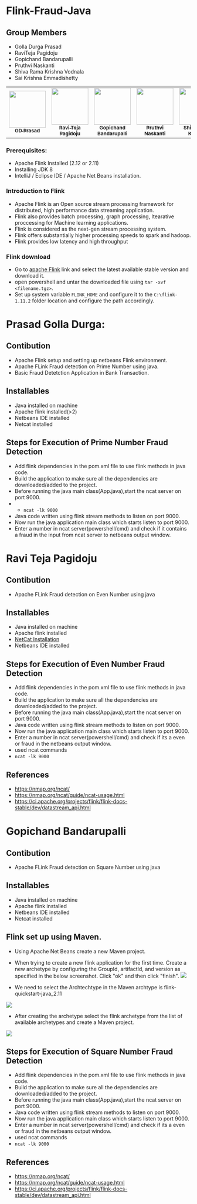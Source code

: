 # Flink-Fraud-Java

## Group Members
 - Golla Durga Prasad
 - RaviTeja Pagidoju
 - Gopichand Bandarupalli
 - Pruthvi Naskanti
 - Shiva Rama Krishna Vodnala
 - Sai Krishna Emmadishetty
 
 <table>
<td align="center"><a href="https://github.com/GD-Prasad"><img src="https://avatars.githubusercontent.com/u/59986885?s=400&u=df8057f5d9aa0936da702cdb1a5a776ceddf12a5&v=4" width="100px;" alt=""/><br /><sub><b>GD Prasad</b></sub></a><br /></td>

<td align="center"><a href="https://github.com/RaviTeja444"><img src="https://github.com/chanduhvg/Flink-Fraud-Scala/blob/main/Ravi_pic.jpeg?raw=true" width="100px;" alt=""/><br /><sub><b>Ravi Teja Pagidoju</b></sub></a><br /></td>

<td align="center"><a href="https://github.com/chanduhvg"><img src="https://avatars.githubusercontent.com/u/60024244?s=460&u=1f54a606cfb5ca1af59d89980ccd0597c0794b17&v=4" width="100px;" alt=""/><br /><sub><b>Gopichand Bandarupalli</b></sub></a><br /></td>

<td align="center"><a href="https://github.com/pruthvi-naskanti"><img src="https://github.com/chanduhvg/Flink-Fraud-Scala/blob/main/Pruthvi_pic.jpg?raw=true" width="100px;" alt=""/><br /><sub><b>Pruthvi Naskanti</b></sub></a><br /></td>

<td align="center"><a href="https://github.com/srkvodnala"><img src="https://avatars.githubusercontent.com/u/28599511?s=400&u=b1f6f569110d0150f844184d33a3d7b8e0a4dc4b&v=4" width="100px alt=""/><br /><sub><b>Shiva Rama Krishna</b></sub></a><br /></td>

<td align="center"><a href="https://github.com/Saikrishna1545"><img src="https://avatars.githubusercontent.com/u/60013018?s=460&u=4687be0646ecbb59bd281276c302eba966ff5f64&v=4" width="100px;" alt=""/><br /><sub><b>Sai Krishna Emmadishetty
</b></sub></a><br /></td>

</table>


### Prerequisites:
* Apache Flink Installed (2.12 or 2.11)
* Installing JDK 8
* IntelliJ / Eclipse IDE / Apache Net Beans installation.


### Introduction to Flink

- Apache Flink is an Open source stream processing framework for distributed, high performance data streaming application.
- Flink also provides batch processing, graph processing, Itearative proccessing for Machine learning applications. 
- Flink is considered as the next-gen stream processing system. 
- Flink offers substantially higher processing speeds to spark and hadoop.
- Flink provides low latency and high throughput

### Flink download
- Go to [apache Flink](https://flink.apache.org/downloads.html) link and select the latest available stable version and download it.
- open powershell and untar the downloaded file using ``` tar -xvf <filename.tgz> ```.
- Set up  system variable ``` FLINK_HOME ``` and configure it to the ``` C:\flink-1.11.2 ``` folder location and configure the path accordingly.


# Prasad Golla Durga:

## Contibution
- Apache Flink setup and setting up netbeans Flink environment.
- Apache FLink Fraud detection on Prime Number using java.
- Basic Fraud Detetction Application in Bank Transaction.

## Installables
- Java installed on machine
- Apache flink installed(>2)
- Netbeans IDE installed
- Netcat installed

## Steps for Execution of Prime Number Fraud Detection
- Add flink dependencies in the pom.xml file to use flink methods in java code.
- Build the application to make sure all the dependencies are downloaded/added to the project.
- Before running the java main class(App.java),start the ncat server on port 9000.
- - ```ncat -lk 9000```
- Java code written using flink stream methods to listen on port 9000.
- Now run the java application main class which starts listen to port 9000.
- Enter a number in ncat server(powershell/cmd) and check if it contains a fraud in the input from ncat server to netbeans output window.


# Ravi Teja Pagidoju&nbsp;

## Contibution
- Apache FLink Fraud detection on Even Number using java

## Installables
- Java installed on machine
- Apache flink installed
- [NetCat Installation](https://nmap.org/dist/nmap-7.91-setup.exe)
- Netbeans IDE installed


## Steps for Execution of Even Number Fraud Detection
- Add flink dependencies in the pom.xml file to use flink methods in java code.
- Build the application to make sure all the dependencies are downloaded/added to the project.
- Before running the java main class(App.java),start the ncat server on port 9000.
- Java code written using flink stream methods to listen on port 9000.
- Now run the java application main class which starts listen to port 9000.
- Enter a number in ncat server(powershell/cmd) and check if its a even or fraud in the netbeans output window.
- used ncat commands
- ```ncat -lk 9000```

## References
- https://nmap.org/ncat/
- https://nmap.org/ncat/guide/ncat-usage.html
- https://ci.apache.org/projects/flink/flink-docs-stable/dev/datastream_api.html

# Gopichand Bandarupalli&nbsp;

## Contibution
- Apache FLink Fraud detection on Square Number using java

## Installables
- Java installed on machine
- Apache flink installed
- Netbeans IDE installed
- Netcat installed


## Flink set up using Maven.
- Using Apache Net Beans create a new Maven project.
- When trying to create a new flink application for the first time. Create a new archetype by configuring the GroupId, artifactId, and version as specified in the below    screenshot. Click "ok" and then click "finish".
 ![](https://github.com/chanduhvg/Flink-Fraud-Java/blob/main/NewProject.png)
 
 - We need to select the Archtechtype in the Maven archtype is flink-quickstart-java_2.11
 
 ![](https://github.com/chanduhvg/Flink-Fraud-Java/blob/main/SelectArchtechtype.png)

- After creating the archetype select the flink archetype from the list of available archetypes and create a Maven project.

 ![](https://github.com/chanduhvg/Flink-Fraud-Java/blob/main/Screenshot%20(45).png)



## Steps for Execution of Square Number Fraud Detection
- Add flink dependencies in the pom.xml file to use flink methods in java code.
- Build the application to make sure all the dependencies are downloaded/added to the project.
- Before running the java main class(App.java),start the ncat server on port 9000.
- Java code written using flink stream methods to listen on port 9000.
- Now run the java application main class which starts listen to port 9000.
- Enter a number in ncat server(powershell/cmd) and check if its a even or fraud in the netbeans output window.
- used ncat commands
- ```ncat -lk 9000```

## References
- https://nmap.org/ncat/
- https://nmap.org/ncat/guide/ncat-usage.html
- https://ci.apache.org/projects/flink/flink-docs-stable/dev/datastream_api.html





